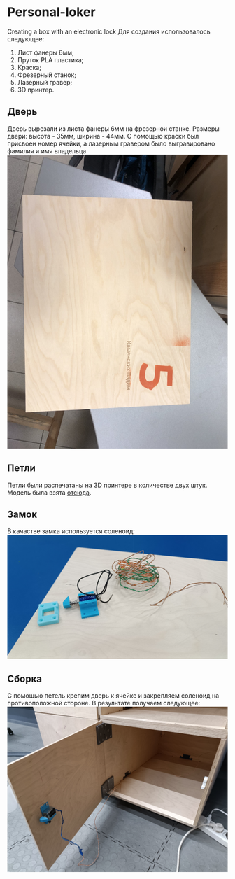# Personal-loker
Creating a box with an electronic lock
Для создания использовалось следующее:
1. Лист фанеры 6мм;
2. Пруток PLA пластика;
3. Краска;
4. Фрезерный станок;
5. Лазерный гравер;
6. 3D принтер.
## Дверь
Дверь вырезали из листа фанеры 6мм на фрезернои станке. Размеры двери: высота - 35мм, ширина - 44мм. С помощью краски был присвоен номер ячейки, а лазерным гравером было выгравировано фамилия и имя владельца.
![1](photo/дверь.jpg)
## Петли
Петли были распечатаны на 3D принтере в количестве двух штук. Модель была взята [отсюда](https://www.thingiverse.com/thing:4804593).
## Замок
В качастве замка используется соленоид:
![2](photo/соленоид.jpg)
## Сборка
С помощью петель крепим дверь к ячейке и закрепляем соленоид на противоположной стороне. В результате получаем следующее:
![3](photo/сборка.jpg)

